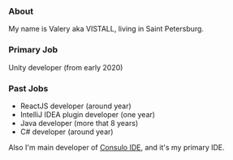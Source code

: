 ### About

My name is Valery aka VISTALL, living in Saint Petersburg.

### Primary Job

Unity developer (from early 2020) 

### Past Jobs

 * ReactJS developer (around year)
 * IntelliJ IDEA plugin developer (one year)
 * Java developer (more that 8 years)
 * C# developer (around year)
 
Also I'm main developer of [Consulo IDE](https://github.com/consulo), and it's my primary IDE.
